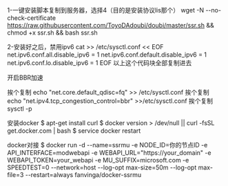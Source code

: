 1-一键安装脚本复制到服务器，选择4（目的是安装协议lis那个）
wget -N --no-check-certificate https://raw.githubusercontent.com/ToyoDAdoubi/doubi/master/ssr.sh && chmod +x ssr.sh && bash ssr.sh

2-安装好之后，禁用ipv6
cat >>  /etc/sysctl.conf << EOF
net.ipv6.conf.all.disable_ipv6 = 1
net.ipv6.conf.default.disable_ipv6 = 1
net.ipv6.conf.lo.disable_ipv6 = 1
EOF
以上这个代码块全部复制进去

开启BBR加速

挨个复制 echo "net.core.default_qdisc=fq" >> /etc/sysctl.conf
挨个复制 echo "net.ipv4.tcp_congestion_control=bbr" >>/etc/sysctl.conf
挨个复制 sysctl -p


安装docker
$ apt-get install curl
$ docker version > /dev/null || curl -fsSL get.docker.com | bash
$ service docker restart


docker对接
$ docker run -d --name=ssrmu -e NODE_ID=你的节点ID -e API_INTERFACE=modwebapi -e WEBAPI_URL="https://your_domain" -e WEBAPI_TOKEN=your_webapi -e MU_SUFFIX=microsoft.com -e SPEEDTEST=0 --network=host --log-opt max-size=50m --log-opt max-file=3 --restart=always fanvinga/docker-ssrmu
